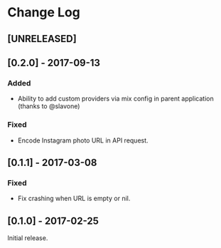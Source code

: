 # Change Log

## [UNRELEASED]

## [0.2.0] - 2017-09-13
### Added
- Ability to add custom providers via mix config in parent application (thanks to @slavone)

### Fixed
- Encode Instagram photo URL in API request.

## [0.1.1] - 2017-03-08
### Fixed
- Fix crashing when URL is empty or nil. 

## [0.1.0] - 2017-02-25

Initial release.
